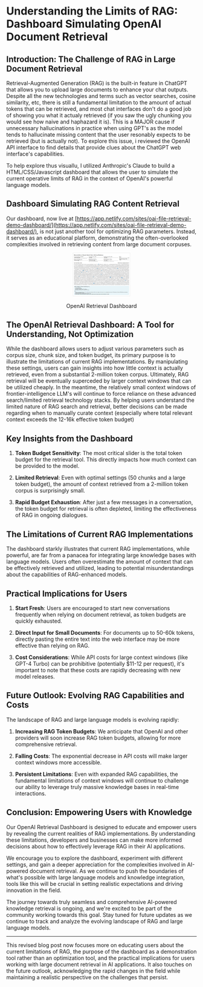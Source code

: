 # Understanding the Limits of RAG: Dashboard Simulating OpenAI Document Retrieval

## Introduction: The Challenge of RAG in Large Document Retrieval

Retrieval-Augmented Generation (RAG) is the built-in feature in ChatGPT that allows you to upload large documents to enhance your chat outputs.  Despite all the new technologies and terms such as vector searches, cosine similarity, etc, there is still a fundamental limitation to the amount of actual tokens that can be retrieved, and most chat interfaces don't do a good job of showing you what it actualy retrieved (if you saw the ugly chunking you would see how naive and haphazard it is).  This is a MAJOR cause if unnecessary hallucinations in practice when using GPT's as the model tends to hallucinate missing content that the user resonably expects to be retrieved (but is actually not).   To explore this issue, i reviewed the OpenAI API interface to find details that provide clues about the ChatGPT web interface's capabilities.

To help explore thus visuallu, I utilized Anthropic's Claude to build a HTML/CSS/Javascript dashboard that allows the user to simulate the current operative limits of RAG in the context of OpenAI's powerful language models.

## Dashboard Simulating RAG Content Retrieval

Our dashboard, now live at [https://app.netlify.com/sites/oai-file-retrieval-demo-dashboard/](https://app.netlify.com/sites/oai-file-retrieval-demo-dashboard/), is not just another tool for optimizing RAG parameters. Instead, it serves as an educational platform, demonstrating the often-overlooked complexities involved in retrieving content from large document corpuses.

<p align="center">
  <a href="https://app.netlify.com/sites/oai-file-retrieval-demo-dashboard/">
    <img src="./data/oai_retrieval_dash.png" width="30%">
  </a>
</p>
<p align="center">   
  OpenAI Retrieval Dashboard
</p>


## The OpenAI Retrieval Dashboard: A Tool for Understanding, Not Optimization

While the dashboard allows users to adjust various parameters such as corpus size, chunk size, and token budget, its primary purpose is to illustrate the limitations of current RAG implementations. By manipulating these settings, users can gain insights into how little context is actually retrieved, even from a substantial 2-million token corpus.  Ultimately, RAG retrieval will be eventually superceded by larger context windows that can be utilized cheaply.  In the meantime, the relatively small context windows of frontier-intelligence LLM's will continue to force reliance on these advanced search/limited retrieval technology stacks.  By helping users understand the limited nature of RAG search and retrieval, better decisions can be made regarding when to manually curate context (especially where total relevant context exceeds the 12-16k effective token budget)

## Key Insights from the Dashboard

1. **Token Budget Sensitivity**: The most critical slider is the total token budget for the retrieval tool. This directly impacts how much context can be provided to the model.

2. **Limited Retrieval**: Even with optimal settings (50 chunks and a large token budget), the amount of context retrieved from a 2-million token corpus is surprisingly small.

3. **Rapid Budget Exhaustion**: After just a few messages in a conversation, the token budget for retrieval is often depleted, limiting the effectiveness of RAG in ongoing dialogues.

## The Limitations of Current RAG Implementations

The dashboard starkly illustrates that current RAG implementations, while powerful, are far from a panacea for integrating large knowledge bases with language models. Users often overestimate the amount of context that can be effectively retrieved and utilized, leading to potential misunderstandings about the capabilities of RAG-enhanced models.

## Practical Implications for Users

1. **Start Fresh**: Users are encouraged to start new conversations frequently when relying on document retrieval, as token budgets are quickly exhausted.

2. **Direct Input for Small Documents**: For documents up to 50-60k tokens, directly pasting the entire text into the web interface may be more effective than relying on RAG.

3. **Cost Considerations**: While API costs for large context windows (like GPT-4 Turbo) can be prohibitive (potentially $11-12 per request), it's important to note that these costs are rapidly decreasing with new model releases.

## Future Outlook: Evolving RAG Capabilities and Costs

The landscape of RAG and large language models is evolving rapidly:

1. **Increasing RAG Token Budgets**: We anticipate that OpenAI and other providers will soon increase RAG token budgets, allowing for more comprehensive retrieval.

2. **Falling Costs**: The exponential decrease in API costs will make larger context windows more accessible.

3. **Persistent Limitations**: Even with expanded RAG capabilities, the fundamental limitations of context windows will continue to challenge our ability to leverage truly massive knowledge bases in real-time interactions.

## Conclusion: Empowering Users with Knowledge

Our OpenAI Retrieval Dashboard is designed to educate and empower users by revealing the current realities of RAG implementations. By understanding these limitations, developers and businesses can make more informed decisions about how to effectively leverage RAG in their AI applications.

We encourage you to explore the dashboard, experiment with different settings, and gain a deeper appreciation for the complexities involved in AI-powered document retrieval. As we continue to push the boundaries of what's possible with large language models and knowledge integration, tools like this will be crucial in setting realistic expectations and driving innovation in the field.

The journey towards truly seamless and comprehensive AI-powered knowledge retrieval is ongoing, and we're excited to be part of the community working towards this goal. Stay tuned for future updates as we continue to track and analyze the evolving landscape of RAG and large language models.

---

This revised blog post now focuses more on educating users about the current limitations of RAG, the purpose of the dashboard as a demonstration tool rather than an optimization tool, and the practical implications for users working with large document retrieval in AI applications. It also touches on the future outlook, acknowledging the rapid changes in the field while maintaining a realistic perspective on the challenges that persist.
